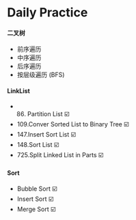 # Daily Practice
 
#### 二叉树
* 前序遍历
* 中序遍历
* 后序遍历
* 按层级遍历 (BFS)


#### LinkList
* 86. Partition List ☑️
* 109.Conver Sorted List to Binary Tree ☑️
* 147.Insert Sort List ☑️
* 148.Sort List ☑️
* 725.Split Linked List in Parts ☑️


#### Sort

* Bubble Sort ☑️
* Insert Sort ☑️
* Merge Sort ☑️
